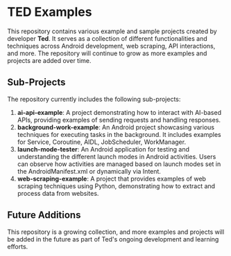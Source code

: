 # TED Examples

This repository contains various example and sample projects created by developer **Ted**. It serves as a collection of different functionalities and techniques across Android development, web scraping, API interactions, and more. The repository will continue to grow as more examples and projects are added over time.

## Sub-Projects

The repository currently includes the following sub-projects:

1. **ai-api-example**: A project demonstrating how to interact with AI-based APIs, providing examples of sending requests and handling responses.
2. **background-work-example**: An Android project showcasing various techniques for executing tasks in the background. It includes examples for Service, Coroutine, AIDL, JobScheduler, WorkManager.
3. **launch-mode-tester**: An Android application for testing and understanding the different launch modes in Android activities. Users can observe how activities are managed based on launch modes set in the AndroidManifest.xml or dynamically via Intent.
4. **web-scraping-example**: A project that provides examples of web scraping techniques using Python, demonstrating how to extract and process data from websites.

## Future Additions

This repository is a growing collection, and more examples and projects will be added in the future as part of Ted's ongoing development and learning efforts.